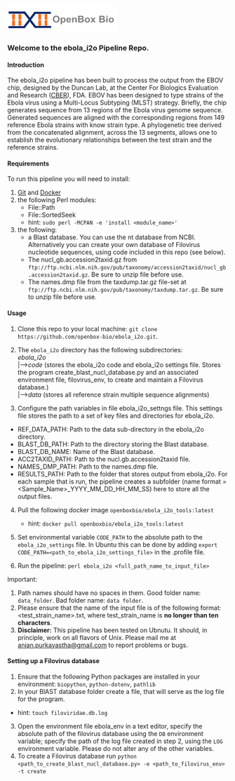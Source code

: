 
<img src="https://github.com/openbox-bio/assets/blob/master/openboxbio_logo.png" width="250" height="60">

### Welcome to the ebola_i2o Pipeline Repo.

#### Introduction
The ebola_i2o pipeline has been built to process the output from the EBOV chip, designed by the Duncan Lab, at the Center For Biologics Evaluation and Research ([CBER](https://www.fda.gov/about-fda/fda-organization/center-biologics-evaluation-and-research-cber)), FDA.
EBOV has been designed to type strains of the Ebola virus using a Multi-Locus Subtyping (MLST) strategy.
Briefly, the chip generates sequence from 13 regions of the Ebola virus genome sequence. Generated sequences are aligned with the corresponding regions from 149 reference Ebola strains with know strain type. A phylogenetic tree derived from the concatenated alignment, across the 13 segments, allows one to establish the evolutionary relationships between the test strain and the reference strains.

#### Requirements
To run this pipeline you will need to install:
1. [Git](https://github.com/git-guides/install-git) and [Docker](https://docs.docker.com/get-docker/)
2. the following Perl modules:
    * File::Path
    * File::SortedSeek
    * hint: `sudo perl -MCPAN -e 'install <module_name>'`
3. the following:
   * a Blast database. You can use the nt database from NCBI. Alternatively you can create your own database of Filovirus nucleotide sequences, using code included in this repo (see below).
   * The nucl_gb.accession2taxid.gz from `ftp://ftp.ncbi.nlm.nih.gov/pub/taxonomy/accession2taxid/nucl_gb.accession2taxid.gz`. Be sure to unzip file before use.
   * The names.dmp file from the taxdump.tar.gz file-set at `ftp://ftp.ncbi.nlm.nih.gov/pub/taxonomy/taxdump.tar.gz`. Be sure to unzip file before use.

#### Usage
1. Clone this repo to your local machine: `git clone https://github.com/openbox-bio/ebola_i2o.git`.
2. The `ebola_i2o` directory has the following subdirectories:
<br>_ebola_i2o_
<br>|-->_code_ (stores the ebola_i2o code and ebola_i2o settings file. Stores the program create_blast_nucl_database.py and an associated environment file, filovirus_env, to create and maintain a Filovirus database.)
<br>|-->_data_ (stores all reference strain multiple sequence alignments)

3. Configure the path variables in file ebola_i2o_settngs file. This settings file stores the path to a set of key files and directories for ebola_i2o.
  * REF_DATA_PATH: Path to the data sub-directory in the ebola_i2o directory.
  * BLAST_DB_PATH: Path to the directory storing the Blast database.
  * BLAST_DB_NAME: Name of the Blast database.
  * ACC2TAXID_PATH: Path to the nucl.gb.accession2taxid file.
  * NAMES_DMP_PATH: Path to the names.dmp file.
  * RESULTS_PATH: Path to the folder that stores output from ebola_i2o. For each sample that is run, the pipeline creates a subfolder
      (name format = <Sample_Name>\_YYYY_MM_DD_HH_MM_SS) here to store all the output files.
4. Pull the following docker image `openboxbio/ebola_i2o_tools:latest`
    * hint: `docker pull openboxbio/ebola_i2o_tools:latest`

5. Set environmental variable `CODE_PATH` to the absolute path to the `ebola_i2o_settings` file. In Ubuntu this can be done by adding `export CODE_PATH=<path_to_ebola_i2o_settings_file>` in the .profile file.

6. Run the pipeline: `perl ebola_i2o <full_path_name_to_input_file>`

Important:
1. Path names should have no spaces in them. Good folder name: `data_folder`. Bad folder name: `data folder`.
2. Please ensure that the name of the input file is of the following format: <test_strain_name>.txt, where test_strain_name is **no longer than ten characters**.
3. **Disclaimer:** This pipeline has been tested on Ubnutu. It should, in principle, work on all flavors of Unix. Please mail me at anjan.purkayastha@gmail.com to report problems or bugs.

#### Setting up a Filovirus database
1. Ensure that the following Python packages are installed in your environment: `biopython`, `python-dotenv`, `pathlib`
2. In your BlAST database folder create a file, that will serve as the log file for the program.
  * hint: `touch filoviridae.db.log`
3. Open the environment file ebola_env in a text editor, specify the absolute path of the filovirus database using the `DB` environment variable; specify the path of the log file created in step 2, using the `LOG` environment variable. Please do not alter any of the other variables.
4. To create a Filovirus database run `python <path_to_create_blast_nucl_database.py> -e <path_to_filovirus_env> -t create`
